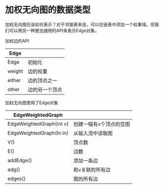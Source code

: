 # 加权无向图的数据类型

加权无向图应该如何表示？对于邻接表来说，可以在链表中添加一个权重域。但我们可以用另一种更加通用的API来表示Edge对象。

加权边的API

| Edge   |                |
| ------ | -------------- |
| Edge   | 初始化         |
| weight | 边的权重       |
| either | 边的顶点之一   |
| other  | 边的另一个顶点 |

加权无向图使用了Edge对象

| EdgeWeightedGraph        |                         |
| ------------------------ | ----------------------- |
| EdgeWeightedGraph(int v) | 创建一幅有v个顶点的空图 |
| EdgeWeightedGraph(In in) | 从输入流中读取图        |
| V()                      | 顶点数                  |
| E()                      | 边数                    |
| addEdge()                | 添加一条边              |
| adg()                    | 和v关联的所有边         |
| edges()                  | 图的所有边              |

